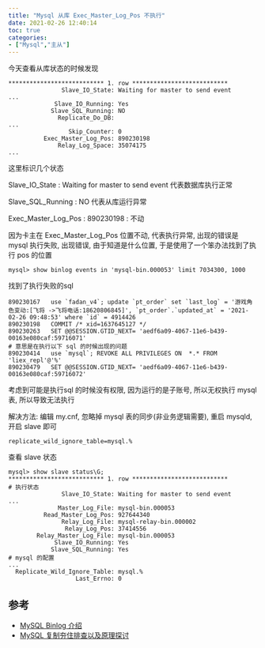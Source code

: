 ```yaml
---
title: "Mysql 从库 Exec_Master_Log_Pos 不执行"
date: 2021-02-26 12:40:14
toc: true
categories:
- ["Mysql","主从"]
---
```


今天查看从库状态的时候发现




```
*************************** 1. row ***************************
               Slave_IO_State: Waiting for master to send event
...
             Slave_IO_Running: Yes
            Slave_SQL_Running: NO
              Replicate_Do_DB:
...
                 Skip_Counter: 0
          Exec_Master_Log_Pos: 890230198
              Relay_Log_Space: 35074175
...
```
这里标识几个状态

Slave_IO_State : Waiting for master to send event 代表数据库执行正常

Slave_SQL_Running : NO 代表从库运行异常

Exec_Master_Log_Pos : 890230198 : 不动

因为卡主在 Exec_Master_Log_Pos 位置不动, 代表执行异常, 出现的错误是mysql 执行失败, 出现错误, 由于知道是什么位置, 于是使用了一个笨办法找到了执行 pos 的位置

```
mysql> show binlog events in 'mysql-bin.000053' limit 7034300, 1000
```
找到了执行失败的sql
```
890230167	use `fadan_v4`; update `pt_order` set `last_log` = '游戏角色变动:[飞将 ->飞将电话:18620806845]', `pt_order`.`updated_at` = '2021-02-26 09:48:53' where `id` = 4914426
890230198	COMMIT /* xid=1637645127 */
890230263	SET @@SESSION.GTID_NEXT= 'aedf6a09-4067-11e6-b439-00163e080caf:59716071'
# 意思是在执行以下 sql 的时候出现的问题
890230414	use `mysql`; REVOKE ALL PRIVILEGES ON  *.* FROM 'liex_repl'@'%'
890230479	SET @@SESSION.GTID_NEXT= 'aedf6a09-4067-11e6-b439-00163e080caf:59716072'
```
考虑到可能是执行sql 的时候没有权限, 因为运行的是子账号, 所以无权执行 mysql 表, 所以导致无法执行

解决方法: 编辑 my.cnf, 忽略掉 mysql 表的同步(非业务逻辑需要), 重启 mysqld, 开启 slave 即可
```
replicate_wild_ignore_table=mysql.%
```
查看 slave 状态

```
mysql> show slave status\G;
*************************** 1. row ***************************
# 执行状态
               Slave_IO_State: Waiting for master to send event
...
              Master_Log_File: mysql-bin.000053
          Read_Master_Log_Pos: 927644340
               Relay_Log_File: mysql-relay-bin.000002
                Relay_Log_Pos: 37414556
        Relay_Master_Log_File: mysql-bin.000053
             Slave_IO_Running: Yes
            Slave_SQL_Running: Yes
# mysql 的配置
...
  Replicate_Wild_Ignore_Table: mysql.%
                   Last_Errno: 0
```

## 参考

- [MySQL Binlog 介绍](https://mp.weixin.qq.com/s?__biz=MzI1NDU0MTE1NA==&mid=2247483875&idx=1&sn=2cdc232fa3036da52a826964996506a8&chksm=e9c2edeedeb564f891b34ef1e47418bbe6b8cb6dcb7f48b5fa73b15cf1d63172df1a173c75d0&scene=0&xtrack=1&key=e3977f8a79490c6345befb88d0bbf74cbdc6b508a52e61ea076c830a5b64c552def6c6ad848d4bcc7a1d21e53e30eb5c1ead33acdb97df779d0e6fa8a0fbe4bda32c04077ea0d3511bc9f9490ad0b46c&ascene=1&uin=MjI4MTc0ODEwOQ==&devicetype=Windows+7&version=62060719&lang=zh_CN&pass_ticket=h8jyrQ71hQc872LxydZS/3aU1JXFbp4raQ1KvY908BcKBeSBtXFgBY9IS9ZaLEDi) 
- [MySQL 复制夯住排查以及原理探讨](https://dbarobin.com/2015/08/22/mysql-replication-hanging/)

